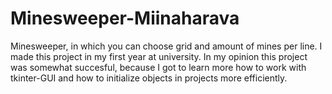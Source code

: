 # Minesweeper-Miinaharava
Minesweeper, in which you can choose grid and amount of mines per line.
I made this project in my first year at university. In my opinion this project was somewhat succesful, because I
got to learn more how to work with tkinter-GUI and how to initialize objects in projects more efficiently. 

